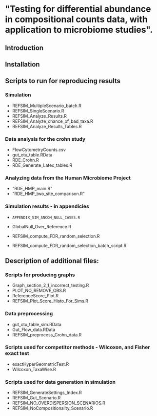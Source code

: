 # "Testing for differential abundance in compositional counts data, with application to microbiome studies".

## Introduction

## Installation

## Scripts to run for reproducing results

### Simulation
   * REFSIM_MultipleScenario_batch.R
   * REFSIM_SingleScenario.R
   * REFSIM_Analyze_Results.R
   * REFSIM_Analyze_chance_of_bad_taxa.R
   * REFSIM_Analyze_Results_Tables.R
   
### Data analysis for the crohn study
   * FlowCytometryCounts.csv
   * gut_otu_table.RData
   * RDE_Crohn.R
   * RDE_Generate_Latex_tables.R
   
   
### Analyzing data from the Human Microbiome Project
   * "RDE_HMP_main.R" 
   * "RDE_HMP_two_site_comparison.R" 
   
### Simulation results - in appendicies
   * `APPENDIX_SIM_ANCOM_NULL_CASES.R`
   * GlobalNull_Over_Reference.R
   
   * REFSIM_compute_FDR_random_selection.R
   * REFSIM_compute_FDR_random_selection_batch_script.R
   
## Description of additional files:

### Scripts for producing graphs
* Graph_section_2_1_incorrect_testing.R
* PLOT_NO_REMOVE_OBS.R
* ReferenceScore_Plot.R
* REFSIM_Plot_Score_Histo_For_Sims.R

### Data preprocessing
* gut_otu_table_sim.RData
* Gut_Flow_data.RData
* REFSIM_preprocess_Crohn_data.R

### Scripts used for competitor methods - Wilcoxon, and Fisher exact test
* exactHyperGeometricTest.R
* Wilcoxon_TaxaWise.R

### Scripts used for data generation in simulation
* REFSIM_GenerateSettings_Index.R
* REFSIM_Gut_Scenario.R
* REFSIM_NO_OVERDISPERSION_SCENARIOS.R
* REFSIM_NoCompositionality_Scenario.R



